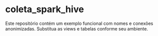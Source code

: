 # coleta_spark_hive
Este repositório contém um exemplo funcional com nomes e conexões anonimizadas. Substitua as views e tabelas conforme seu ambiente.
